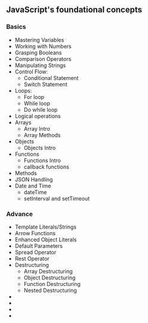 <h2>JavaScript's foundational concepts</h2>
<h3>Basics</h3>
<ul> 
  <li>Mastering Variables</li>
  <li>Working with Numbers</li>
  <li>Grasping Booleans</li>
  <li> Comparison Operators</li>
  <li>Manipulating Strings</li>
  <li>Control Flow:
    <ul> 
      <li>Conditional Statement</li>
      <li>Switch Statement</li>
    </ul>
  </li>
  <li>Loops:
    <ul>
      <li>For loop</li>
      <li>While loop</li>
      <li>Do while loop</li>
    </ul>
  </li>
  <li>Logical operations</li>
  <li>Arrays
    <ul>
      <li>Array Intro</li>
      <li>Array Methods</li>
    </ul>
  </li>
  <li>Objects
    <ul>
      <li>Objects Intro</li>
    </ul>
  </li>
  <li>Functions
    <ul>
      <li>Functions Intro</li>
      <li>callback functions</li>
    </ul>
  </li>
  <li>Methods</li>
  <li>JSON Handling</li>
  <li>Date and Time
    <ul>
      <li>dateTime</li>
      <li>setInterval and setTimeout</li>
    </ul>
  </li>
</ul>
<h3>Advance</h3>
<ul>
  <li>Template Literals/Strings</li>
  <li>Arrow Functions</li>
  <li>Enhanced Object Literals</li>
  <li>Default Parameters </li>
  <li>Spread Operator</li>
  <li>Rest Operator</li>
  <li>Destructuring
    <ul>
      <li>Array Destructuring</li>
      <li>Object Destructuring</li>
      <li>Function Destructuring</li>
      <li>Nested Destructuring</li>
    </ul>
  </li>
  <li></li>
  <li></li>
  <li></li>
  <li></li>
</ul>
